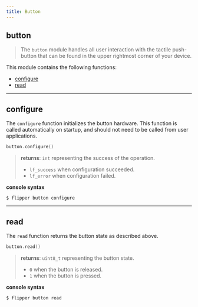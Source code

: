 ```yaml
---
title: Button
---
```


## button

> The `button` module handles all user interaction with the tactile push-button
> that can be found in the upper rightmost corner of your device.

This module contains the following functions:
- [configure](#configure)
- [read](#read)

-----------

## configure

The `configure` function initializes the button hardware. This function is
called automatically on startup, and should not need to be called from
user applications.

```c
button.configure()
```

> **returns**: `int` representing the success of the operation.
> - `lf_success` when configuration succeeded.
> - `lf_error` when configuration failed.

**console syntax**

```
$ flipper button configure
```

-----------

## read

The `read` function returns the button state as described above.

```c
button.read()
```

> **returns**: `uint8_t` representing the button state.
> - `0` when the button is released.
> - `1` when the button is pressed.

**console syntax**

```
$ flipper button read
```
